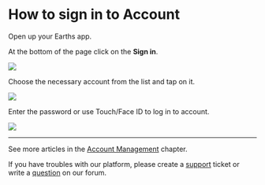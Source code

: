 # How to sign in to Account

Open up your Earths app.

At the bottom of the page click on the **Sign in**.

![](/earths-client/mobile-apps/_assets/account_restoring_ios_01.png)

Choose the necessary account from the list and tap on it.

![](/earths-client/mobile-apps/_assets/login_page_02.png)

Enter the password or use Touch/Face ID to log in to account.

![](/earths-client/mobile-apps/_assets/login_page_03.png)

___

See more articles in the [Account Management](/earths-client/mobile-apps/android/account-management.md) chapter.

If you have troubles with our platform, please create a [support](https://support.earths.ga/) ticket or write a [question](https://forum.earths.ga/) on our forum.
